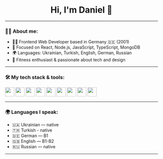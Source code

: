 <h1 align="center">Hi, I'm Daniel 👋</h1>

---

### 👨‍💻 About me:

- 🧑‍💻 Frontend Web Developer based in Germany 🇩🇪 (2001)
- 🚀 Focused on React, Node.js, JavaScript, TypeScript, MongoDB
- 🌍 Languages: Ukrainian, Turkish, English, German, Russian
- 💪 Fitness enthusiast & passionate about tech and design

---

### 🛠️ My tech stack & tools:

<div align="left">
  <img src="https://cdn.jsdelivr.net/gh/devicons/devicon/icons/javascript/javascript-original.svg" height="30" />
  <img src="https://cdn.jsdelivr.net/gh/devicons/devicon/icons/typescript/typescript-original.svg" height="30" />
  <img src="https://cdn.jsdelivr.net/gh/devicons/devicon/icons/react/react-original.svg" height="30" />
  <img src="https://cdn.jsdelivr.net/gh/devicons/devicon/icons/nodejs/nodejs-original.svg" height="30" />
  <img src="https://cdn.jsdelivr.net/gh/devicons/devicon/icons/express/express-original.svg" height="30" />
  <img src="https://cdn.jsdelivr.net/gh/devicons/devicon/icons/mongodb/mongodb-original.svg" height="30" />
  <img src="https://cdn.jsdelivr.net/gh/devicons/devicon/icons/postgresql/postgresql-original.svg" height="30" />
  <img src="https://cdn.jsdelivr.net/gh/devicons/devicon/icons/git/git-original.svg" height="30" />
  <img src="https://cdn.jsdelivr.net/gh/devicons/devicon/icons/docker/docker-original.svg" height="30" />
</div>

---

### 🌍 Languages I speak:

- 🇺🇦 Ukrainian — native  
- 🇹🇷 Turkish - native
- 🇩🇪 German — B1  
- 🇬🇧 English — B1-B2
- 🇷🇺 Russian — native  

---
